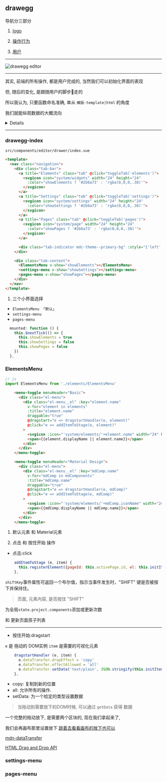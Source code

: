 ## drawegg

导航分三部分

1. [logo](#logo)

2. [操作行为](#操作行为)

3. [用户](#用户)

---

![drawegg editor](./imgs/editor-drawegg.png)

---

其实, 前端的所有操作, 都是用户完成的, 当然我们可以初始化界面的表现

但, 随后的变化, 是跟随用户的脚步👣走的

所以我认为, 只要函数命名准确, 单从 `模版-template|html` 的角度

我们就能纵观数据的大概流向

<details>

说到底不就是

全局缓存「vuex」+ 本地缓存」+ 局部缓存「单个Vux」+ 远程缓存「Api」 = 数据 

显示 + 隐藏 .etc = 视图 

同步 + 异步 + 过滤 + Api请求「甚至可以归类成异步」= 行为 

所以才叫 `MvvC` - `Vue`

</details>

---

### drawegg-index

`src/components/editor/drawer/index.vue`

``` html
<template>
  <nav class="navigation">
    <div class="tab-bar">
      <a title="Elements" class="tab" @click="toggleTab('elements')">
        <svgicon icon="system/widgets" width="24" height="24"
          :color="showElements ? '#2b6a73' : 'rgba(0,0,0,.38)'">
        </svgicon>
      </a>
      <a title="Settings" class="tab" @click="toggleTab('settings')">
        <svgicon icon="system/settings" width="24" height="24"
          :color="showSettings ? '#2b6a73' : 'rgba(0,0,0,.38)'">
        </svgicon>
      </a>
      <a title="Pages" class="tab" @click="toggleTab('pages')">
        <svgicon icon="system/page" width="24" height="24"
          :color="showPages ? '#2b6a73' : 'rgba(0,0,0,.38)'">
        </svgicon>
      </a>

      <div class="tab-indicator mdc-theme--primary-bg" :style="{'left': indiLeft, 'right': indiRight}"></div>
    </div>

    <div class="tab-content">
      <ElementsMenu v-show="showElements"></ElementsMenu>
      <settings-menu v-show="showSettings"></settings-menu>
      <pages-menu v-show="showPages"></pages-menu>
    </div>
  </nav>
</template>
```

1. 三个小界面选择

- `ElementsMenu 「默认」`
- `settings-menu`
- `pages-menu`

``` js
  mounted: function () {
    this.$nextTick(() => {
      this.showElements = true
      this.showSettings = false
      this.showPages = false
    })
  },
```

### ElementsMenu

``` js
// js
import ElementsMenu from './elements/ElementsMenu'
```

``` html
    <menu-toggle menuHeader="Basic">
      <div class="el-menu">
        <div class="el-menu__el" :key="element.name"
          v-for="element in elements"
          :title="element.name"
          draggable="true"
          @dragstart="e => dragstartHandler(e, element)"
          @click="e => addItemToStage(e, element)"
        >
          <svgicon :icon="'system/elements/'+element.name" width="24" height="24" color="rgba(0,0,0,.87)"></svgicon>
          <span>{{element.displayName || element.name}}</span>
        </div>
      </div>
    </menu-toggle>

    <menu-toggle menuHeader="Material Design">
      <div class="el-menu">
        <div class="el-menu__el" :key="mdComp.name"
          v-for="mdComp in mdComponents"
          :title="mdComp.name"
          draggable="true"
          @dragstart="e => dragstartHandler(e, mdComp)"
          @click="e => addItemToStage(e, mdComp)"
        >
          <svgicon :icon="'system/elements/'+mdComp.iconName" width="24" height="24" color="rgba(0,0,0,.87)"></svgicon>
          <span>{{mdComp.displayName || mdComp.name}}</span>
        </div>
      </div>
    </menu-toggle>
```

1. 默认元素 和 Material元素

2. 点击 和 按住开始 操作

- 点击:click

``` js
    addItemToStage (e, item) {
      this.registerElement({pageId: this.activePage.id, el: this.initItem(item), global: e.shiftKey})
    },
```

`shiftKey`事件属性可返回一个布尔值，指示当事件发生时，"SHIFT" 键是否被按下并保持住。

> 页面, 元素内容, 是否按住 "SHIFT"

为全局`state.project.components`添加或更新次数

和 更新页面孩子列表

---

- 按住开始:dragstart

`e` 是 拖动的 DOM实例
`item` 是需要的可视化元素

``` js
    dragstartHandler (e, item) {
      e.dataTransfer.dropEffect = 'copy'
      e.dataTransfer.effectAllowed = 'all'
      e.dataTransfer.setData('text/plain', JSON.stringify(this.initItem(item)))
    },
```

- copy: 复制到新的位置
- all: 允许所有的操作.
- setData: 为一个给定的类型设置数据

> 当拖动到需要放下的DOM时候, 可以通过 `getData` 获得 数据

一个完整的拖动放下, 是需要两个区块的, 现在我们拿起来了,

我们会再画布那里设置放下 [跳着去看看画布的放下也可以](./editor.main.md#Drop)

[mdn-dataTransfer](https://developer.mozilla.org/zh-CN/docs/Web/API/DataTransfer#setData.28.29)

[HTML Drag and Drop API](https://developer.mozilla.org/en-US/docs/Web/API/HTML_Drag_and_Drop_API)







### settings-menu

### pages-menu